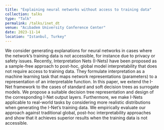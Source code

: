 ```yaml
---
title: "Explaining neural networks without access to training data"
collection: talks
type: "Talk"
permalink: /talks/inet_dt
venue: "Acıbadem University Conference Center"
date: 2023-11-14
location: "Istanbul, Turkey"
---
```


We consider generating explanations for neural networks in cases where the network’s training data is not accessible, for instance due to privacy or safety issues. Recently, Interpretation Nets (I-Nets) have been proposed as a sample-free approach to post-hoc, global model interpretability that does not require access to training data. They formulate interpretation as a machine learning task that maps network representations (parameters) to a representation of an interpretable function. In this paper, we extend the I-Net framework to the cases of standard and soft decision trees as surrogate models. We propose a suitable decision tree representation and design of the corresponding I-Net output layers. Furthermore, we make I-Nets applicable to real-world tasks by considering more realistic distributions when generating the I-Net’s training data. We empirically evaluate our approach against traditional global, post-hoc interpretability approaches and show that it achieves superior results when the training data is not accessible.